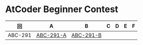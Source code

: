# AtCoder Beginner Contest

| 回 | A | B | C | D | E | F |
|:---:|:---:|:---:|:---:|:---:|:---:|:---:|
| ABC-291 | [ABC-291-A](ABC-291-A.py) | [ABC-291-B](ABC-291-B.py) |  |  |  |  |
